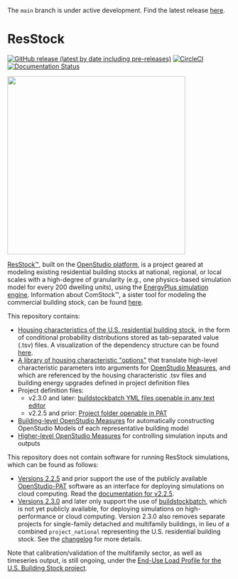 The `main` branch is under active development. Find the latest release [here](https://github.com/NREL/ResStock/releases).

ResStock
========

[![GitHub release (latest by date including pre-releases)](https://img.shields.io/github/v/release/NREL/ResStock?include_prereleases)](https://github.com/NREL/ResStock/releases)
[![CircleCI](https://circleci.com/gh/NREL/ResStock.svg?style=shield)](https://circleci.com/gh/NREL/ResStock)
[![Documentation Status](https://readthedocs.org/projects/resstock/badge/?version=latest)](https://resstock.readthedocs.io/en/latest/?badge=latest)

<img src="https://user-images.githubusercontent.com/1276021/85608250-1ff46b80-b612-11ea-903e-4ced367e5940.jpg" width="400">

[ResStock™](https://www.nrel.gov/buildings/resstock.html), built on the [OpenStudio platform](http://openstudio.net), is a project geared at modeling existing residential building stocks at national, regional, or local scales with a high-degree of granularity (e.g., one physics-based simulation model for every 200 dwelling units), using the [EnergyPlus simulation engine](http://energyplus.net). Information about ComStock™, a sister tool for modeling the commercial building stock, can be found [here](https://www.nrel.gov/buildings/comstock.html). 

This repository contains:

- [Housing characteristics of the U.S. residential building stock](https://github.com/NREL/ResStock/tree/master/project_national/housing_characteristics), in the form of conditional probability distributions stored as tab-separated value (.tsv) files. A visualization of the dependency structure can be found [here](https://htmlpreview.github.io/?https://github.com/NREL/ResStock/blob/master/project_national/util/dependency_wheel/dep_wheel.html).
- [A library of housing characteristic "options"](https://github.com/NREL/ResStock/blob/master/resources/options_lookup.tsv) that translate high-level characteristic parameters into arguments for [OpenStudio Measures](https://github.com/NREL/ResStock/tree/master/resources/measures), and which are referenced by the housing characteristic .tsv files and building energy upgrades defined in project definition files
- Project definition files:
  - v2.3.0 and later: [buildstockbatch YML files openable in any text editor](https://github.com/NREL/ResStock/blob/master/project_national/national.yml)
  - v2.2.5 and prior: [Project folder openable in PAT](https://github.com/NREL/ResStock/tree/v2.2.5/project_singlefamilydetached)
- [Building-level OpenStudio Measures](https://github.com/NREL/ResStock/tree/master/resources/measures) for automatically constructing OpenStudio Models of each representative building model
- [Higher-level OpenStudio Measures](https://github.com/NREL/ResStock/tree/master/measures) for controlling simulation inputs and outputs

This repository does not contain software for running ResStock simulations, which can be found as follows:

 - [Versions 2.2.5](https://github.com/NREL/ResStock/releases/tag/v2.2.5) and prior support the use of the publicly available [OpenStudio-PAT](https://github.com/NREL/OpenStudio-PAT) software as an interface for deploying simulations on cloud computing. Read the [documentation for v2.2.5](https://resstock.readthedocs.io/en/v2.2.5/).
 - [Versions 2.3.0](https://github.com/NREL/ResStock/releases/tag/untagged-af060c990f21d5ca539f) and later only support the use of [buildstockbatch](https://github.com/NREL/buildstockbatch), which is not yet publicly available, for deploying simulations on high-performance or cloud computing. Version 2.3.0 also removes separate projects for single-family detached and multifamily buildings, in lieu of a combined `project_national` representing the U.S. residential building stock. See the [changelog](https://github.com/NREL/ResStock/blob/master/CHANGELOG.md) for more details. 

Note that calibration/validation of the multifamily sector, as well as timeseries output, is still ongoing, under the [End-Use Load Profile for the U.S. Building Stock project](https://www.nrel.gov/buildings/end-use-load-profiles.html).

